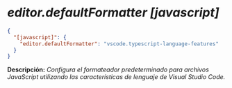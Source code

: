 <!-- Autor: Daniel Benjamin Perez Morales -->
<!-- GitHub: https://github.com/DanielPerezMoralesDev13 -->
<!-- Correo electrónico: danielperezdev@proton.me -->

# ***editor.defaultFormatter [javascript]***

```json
{
  "[javascript]": {
    "editor.defaultFormatter": "vscode.typescript-language-features"
  }
}
```

**Descripción:** *Configura el formateador predeterminado para archivos JavaScript utilizando las características de lenguaje de Visual Studio Code.*
